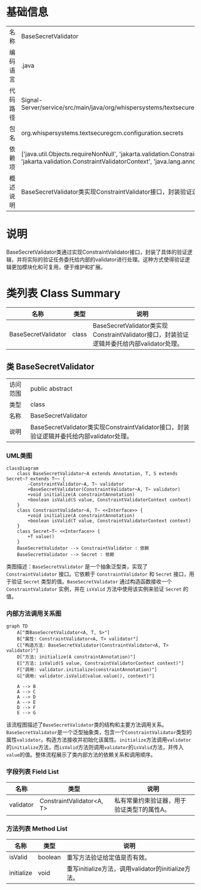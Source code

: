 # 基础信息

|      |      |
|------|------|
| 名称 | BaseSecretValidator |
| 编码语言 | .java |
| 代码路径 | Signal-Server/service/src/main/java/org/whispersystems/textsecuregcm/configuration/secrets/BaseSecretValidator.java |
| 包名 | org.whispersystems.textsecuregcm.configuration.secrets |
| 依赖项 | ['java.util.Objects.requireNonNull', 'jakarta.validation.ConstraintValidator', 'jakarta.validation.ConstraintValidatorContext', 'java.lang.annotation.Annotation'] |
| 概述说明 | BaseSecretValidator类实现ConstraintValidator接口，封装验证逻辑并委托内部处理。 |

# 说明

BaseSecretValidator类通过实现ConstraintValidator接口，封装了具体的验证逻辑，并将实际的验证任务委托给内部的validator进行处理。这种方式使得验证逻辑更加模块化和可复用，便于维护和扩展。

# 类列表 Class Summary

| 名称   | 类型  | 说明 |
|-------|------|-------------|
| BaseSecretValidator | class | BaseSecretValidator类实现ConstraintValidator接口，封装验证逻辑并委托给内部validator处理。 |



## 类 BaseSecretValidator

|      |      |
|------|------|
| 访问范围 | public abstract |
| 类型 | class |
| 名称 | BaseSecretValidator |
| 说明 | BaseSecretValidator类实现ConstraintValidator接口，封装验证逻辑并委托给内部validator处理。 |


### UML类图

```mermaid
classDiagram
    class BaseSecretValidator~A extends Annotation, T, S extends Secret~? extends T~~ {
        -ConstraintValidator~A, T~ validator
        +BaseSecretValidator(ConstraintValidator~A, T~ validator)
        +void initialize(A constraintAnnotation)
        +boolean isValid(S value, ConstraintValidatorContext context)
    }
    class ConstraintValidator~A, T~ <<Interface>> {
        +void initialize(A constraintAnnotation)
        +boolean isValid(T value, ConstraintValidatorContext context)
    }
    class Secret~T~ <<Interface>> {
        +T value()
    }
    BaseSecretValidator --> ConstraintValidator : 依赖
    BaseSecretValidator --> Secret : 依赖
```

类图描述：`BaseSecretValidator` 是一个抽象泛型类，实现了 `ConstraintValidator` 接口。它依赖于 `ConstraintValidator` 和 `Secret` 接口，用于验证 `Secret` 类型的值。`BaseSecretValidator` 通过构造函数接收一个 `ConstraintValidator` 实例，并在 `isValid` 方法中使用该实例来验证 `Secret` 的值。


### 内部方法调用关系图

```mermaid
graph TD
    A["类BaseSecretValidator<A, T, S>"]
    B["属性: ConstraintValidator<A, T> validator"]
    C["构造方法: BaseSecretValidator(ConstraintValidator<A, T> validator)"]
    D["方法: initialize(A constraintAnnotation)"]
    E["方法: isValid(S value, ConstraintValidatorContext context)"]
    F["调用: validator.initialize(constraintAnnotation)"]
    G["调用: validator.isValid(value.value(), context)"]

    A --> B
    A --> C
    A --> D
    A --> E
    D --> F
    E --> G
```

该流程图描述了`BaseSecretValidator`类的结构和主要方法调用关系。`BaseSecretValidator`是一个泛型抽象类，包含一个`ConstraintValidator`类型的属性`validator`。构造方法接收并初始化该属性。`initialize`方法调用`validator`的`initialize`方法，而`isValid`方法则调用`validator`的`isValid`方法，并传入`value`的值。整体流程展示了类内部方法的依赖关系和调用顺序。

### 字段列表 Field List

| 名称  | 类型  | 说明 |
|-------|-------|------|
| validator | ConstraintValidator<A, T> | 私有常量约束验证器，用于验证类型T的属性A。 |

### 方法列表 Method List

| 名称  | 类型  | 说明 |
|-------|-------|------|
| isValid | boolean | 重写方法验证给定值是否有效。 |
| initialize | void | 重写initialize方法，调用validator的initialize方法。 |




